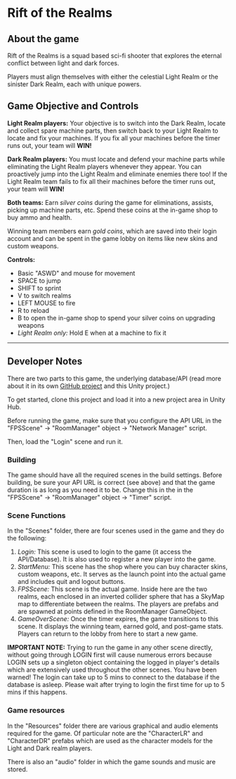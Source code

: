 # Rift of the Realms

## About the game
Rift of the Realms is a squad based sci-fi shooter that explores the eternal conflict between light and dark forces.

Players must align themselves with either the celestial Light Realm or the sinister Dark Realm, each with unique powers.

## Game Objective and Controls
**Light Realm players:** Your objective is to switch into the Dark Realm, locate and collect spare machine parts, then switch
back to your Light Realm to locate and fix your machines. If you fix all your machines before the timer
runs out, your team will **WIN!**

**Dark Realm players:** You must locate and defend your machine parts while eliminating the Light Realm players whenever they appear. You can proactively jump into the Light Realm and eliminate enemies there too! If the Light Realm team fails to fix all their machines before the timer runs out, your team will **WIN!**

**Both teams:** Earn *silver coins* during the game for eliminations, assists, picking up machine parts, etc. Spend these coins at the in-game shop to buy ammo and health.

Winning team members earn *gold coins*, which are saved into their login account and can be spent in the game lobby 
on items like new skins and custom weapons.


**Controls:**
* Basic "ASWD" and mouse for movement
* SPACE to jump
* SHIFT to sprint
* V to switch realms
* LEFT MOUSE to fire
* R to reload
* B to open the in-game shop to spend your silver coins on upgrading weapons
* *Light Realm only:* Hold E when at a machine to fix it

***

## Developer Notes

There are two parts to this game, the underlying database/API (read more about it in its own [GitHub project](https://github.com/mollymcgames) and this Unity project.)

To get started, clone this project and load it into a new project area in Unity Hub.

Before running the game, make sure that you configure the API URL in the "FPSScene" -> "RoomManager" object -> "Network Manager" script.

Then, load the "Login" scene and run it.

### Building
The game should have all the required scenes in the build settings. Before building, be sure your API URL is correct (see above) and that the game duration is as long as you need it to be. Change this in the in the 
"FPSScene" -> "RoomManager" object -> "Timer" script.

### Scene Functions
In the "Scenes" folder, there are four scenes used in the game and they do the following:
1. *Login:* This scene is used to login to the game (it access the API/Database). It is also used to register a new player
into the game.
1. *StartMenu:* This scene has the shop where you can buy character skins, custom weapons, etc. It serves as the launch point into the actual game and includes quit and logout buttons.
1. *FPSScene:* This scene is the actual game. Inside here are the two realms, each enclosed in an inverted collider sphere that
has a SkyMap map to differentiate between the realms. The players are prefabs and are spawned at points defined 
in the RoomManager GameObject.
1. *GameOverScene:* Once the timer expires, the game transitions to this scene. It displays the winning team, earned gold, and post-game stats. Players can return to the lobby from here to start a new game.

**IMPORTANT NOTE:** Trying to run the game in any other scene directly, without going through LOGIN first will cause
numerous errors because LOGIN sets up a singleton object containing the logged in player's details which are
extensively used throughout the other scenes. You have been warned! The login can take up to 5 mins to connect to the database if the database is asleep. Please wait after trying to login the first time for up to 5 mins if this happens.

### Game resources
In the "Resources" folder there are various graphical and audio elements required for the game. Of particular 
note are the "CharacterLR" and "CharacterDR" prefabs which are used as the character models for the Light and 
Dark realm players.

There is also an "audio" folder in which the game sounds and music are stored.
